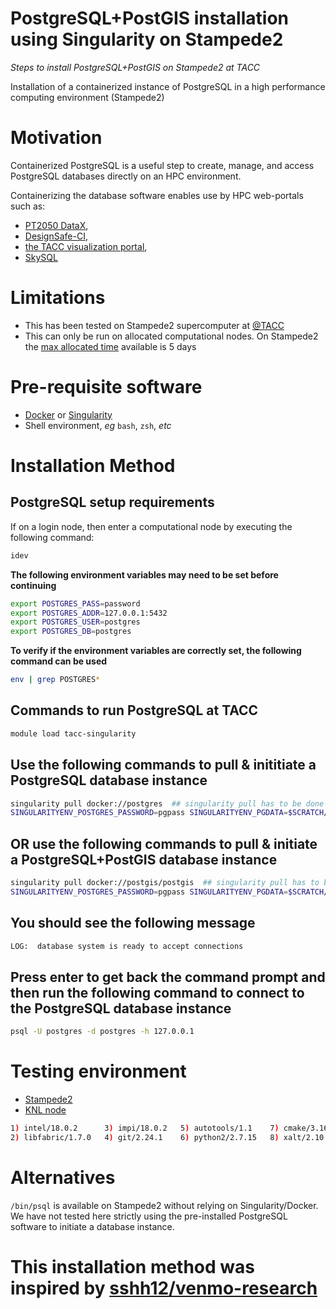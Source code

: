  
 
# PostgreSQL+PostGIS installation using Singularity on Stampede2

*Steps to install PostgreSQL+PostGIS on Stampede2 at TACC*

Installation of a containerized instance of PostgreSQL in a high performance computing environment (Stampede2)


# Motivation 

Containerized PostgreSQL is a useful step to create, manage, 
and access PostgreSQL databases directly on an HPC environment. 

Containerizing the database software enables use by HPC web-portals
such as:
- [PT2050 DataX](https://ptdatax.tacc.utexas.edu/),
- [DesignSafe-CI](https://www.designsafe-ci.org/), 
- [the TACC visualization portal](https://vis.tacc.utexas.edu/),
- [SkySQL](https://mariadb.com/products/skysql/)


# Limitations 
- This has been tested on Stampede2 supercomputer at [@TACC](https://github.com/TACC)
- This can only be run on allocated computational nodes.
  On Stampede2 the [max allocated time](https://portal.tacc.utexas.edu/user-guides/stampede2#queues) available is 5 days 


# Pre-requisite software
- [Docker](https://www.docker.com/) or [Singularity](https://sylabs.io/singularity/)
- Shell environment, *eg* `bash`, `zsh`, *etc*


# Installation Method


[//]: # (This entire section may be unnecessary.)
[//]: # (TODO: test next subsection of instructions without running these commands first.)
## PostgreSQL setup requirements
If on a login node, then enter a computational node by executing the following command:
```bash
idev
```
**The following environment variables may need to be set before continuing**
```bash
export POSTGRES_PASS=password
export POSTGRES_ADDR=127.0.0.1:5432
export POSTGRES_USER=postgres
export POSTGRES_DB=postgres
```

**To verify if the environment variables are correctly set, the following command can be used**
```bash
env | grep POSTGRES*
```


## **Commands to run PostgreSQL at TACC**
[\\]: # (Use **Singularity** to run all the commands, given below)

```bash
module load tacc-singularity
```

## Use the following commands to pull & inititiate a PostgreSQL database instance

```bash
singularity pull docker://postgres  ## singularity pull has to be done only once
SINGULARITYENV_POSTGRES_PASSWORD=pgpass SINGULARITYENV_PGDATA=$SCRATCH/pgdata singularity run --cleanenv --bind $SCRATCH:/var postgres_latest.sif &
```

## OR use the following commands to pull & initiate a PostgreSQL+PostGIS database instance

```bash
singularity pull docker://postgis/postgis  ## singularity pull has to be done only once
SINGULARITYENV_POSTGRES_PASSWORD=pgpass SINGULARITYENV_PGDATA=$SCRATCH/pgdata singularity run --cleanenv --bind $SCRATCH:/var postgis_latest.sif &
```

## You should see the following message

```bash
LOG:  database system is ready to accept connections
```

## Press enter to get back the command prompt and then run the following command to connect to the PostgreSQL database instance

```bash
psql -U postgres -d postgres -h 127.0.0.1
```


# Testing environment
- [Stampede2](https://www.tacc.utexas.edu/systems/stampede2)
- [KNL node](https://portal.tacc.utexas.edu/user-guides/stampede2#knl-compute-nodes)
```bash
1) intel/18.0.2      3) impi/18.0.2   5) autotools/1.1    7) cmake/3.16.1   9) TACC
2) libfabric/1.7.0   4) git/2.24.1    6) python2/2.7.15   8) xalt/2.10.2
```


# Alternatives 
`/bin/psql` is available on Stampede2 without relying on Singularity/Docker. We have not tested here strictly using the pre-installed PostgreSQL software to initiate a database instance.
 
 
# This installation method was inspired by [sshh12/venmo-research](https://github.com/sshh12/venmo-research)

